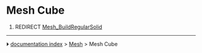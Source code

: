 # Mesh Cube
1.  REDIRECT [Mesh_BuildRegularSolid](Mesh_BuildRegularSolid.md)



---
⏵ [documentation index](../README.md) > [Mesh](Mesh_Workbench.md) > Mesh Cube
